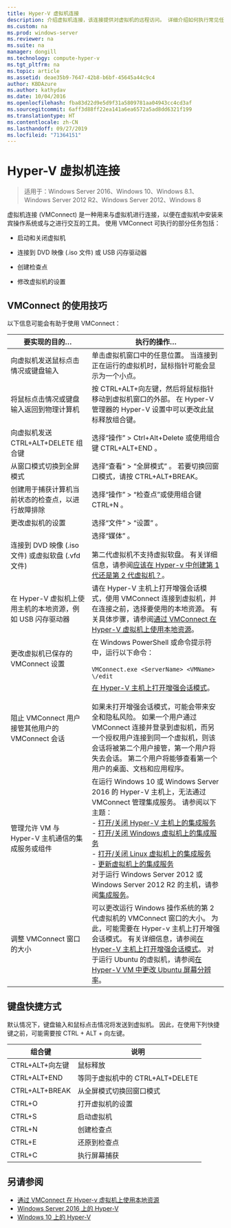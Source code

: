 ```yaml
---
title: Hyper-V 虚拟机连接
description: 介绍虚拟机连接，该连接提供对虚拟机的远程访问。 详细介绍如何执行常见任务，例如向虚拟机发送 Ctrl-Alt-Delete。
ms.custom: na
ms.prod: windows-server
ms.reviewer: na
ms.suite: na
manager: dongill
ms.technology: compute-hyper-v
ms.tgt_pltfrm: na
ms.topic: article
ms.assetid: deae35b9-7647-42b8-b6bf-45645a44c9c4
author: KBDAzure
ms.author: kathydav
ms.date: 10/04/2016
ms.openlocfilehash: fba83d22d9e5d9f31a5809781aa04943cc4cd3af
ms.sourcegitcommit: 6aff3d88ff22ea141a6ea6572a5ad8dd6321f199
ms.translationtype: HT
ms.contentlocale: zh-CN
ms.lasthandoff: 09/27/2019
ms.locfileid: "71364151"
---
```

# <a name="hyper-v-virtual-machine-connection"></a>Hyper-V 虚拟机连接

>适用于：Windows Server 2016、Windows 10、Windows 8.1、Windows Server 2012 R2、Windows Server 2012、Windows 8

虚拟机连接 \(VMConnect\) 是一种用来与虚拟机进行连接，以便在虚拟机中安装来宾操作系统或与之进行交互的工具。 使用 VMConnect 可执行的部分任务包括：  
  
-   启动和关闭虚拟机  
  
-   连接到 DVD 映像 \(.iso 文件\) 或 USB 闪存驱动器  
  
-   创建检查点  
  
-   修改虚拟机的设置  
    
## <a name="tips-for-using-vmconnect"></a>VMConnect 的使用技巧  
以下信息可能会有助于使用 VMConnect：  
  
|要实现的目的…|执行的操作…|  
|---------------|------------|  
|向虚拟机发送鼠标点击情况或键盘输入|单击虚拟机窗口中的任意位置。 当连接到正在运行的虚拟机时，鼠标指针可能会显示为一个小点。|  
|将鼠标点击情况或键盘输入返回到物理计算机|按 CTRL\+ALT\+向左键，然后将鼠标指针移动到虚拟机窗口的外部。 在 Hyper\-V 管理器的 Hyper\-V 设置中可以更改此鼠标释放组合键。|  
|向虚拟机发送 CTRL\+ALT\+DELETE 组合键|选择“操作” > Ctrl\+Alt\+Delete 或使用组合键 CTRL\+ALT\+END   。|  
|从窗口模式切换到全屏模式|选择“查看” > “全屏模式”   。 若要切换回窗口模式，请按 CTRL\+ALT\+BREAK。|  
|创建用于捕获计算机当前状态的检查点，以进行故障排除|选择“操作” > “检查点”或使用组合键 CTRL\+N   。|  
|更改虚拟机的设置|选择“文件” > “设置”   。|  
|连接到 DVD 映像 \(.iso 文件\) 或虚拟软盘 \(.vfd 文件\)|选择“媒体”  。<br /><br />第二代虚拟机不支持虚拟软盘。 有关详细信息，请参阅[应该在 Hyper-v 中创建第 1 代还是第 2 代虚拟机？](../plan/Should-I-create-a-generation-1-or-2-virtual-machine-in-Hyper-V.md)。|  
|在 Hyper\-V 虚拟机上使用主机的本地资源，例如 USB 闪存驱动器|请在 Hyper-V 主机上打开增强会话模式，使用 VMConnect 连接到虚拟机，并在连接之前，选择要使用的本地资源。 有关具体步骤，请参阅[通过 VMConnect 在 Hyper\-V 虚拟机上使用本地资源](Use-local-resources-on-Hyper-V-virtual-machine-with-VMConnect.md)。|  
|更改虚拟机已保存的 VMConnect 设置|在 Windows PowerShell 或命令提示符中，运行以下命令：<br /><br />`VMConnect.exe <ServerName> <VMName> \/edit`|  
|阻止 VMConnect 用户接管其他用户的 VMConnect 会话|[在 Hyper-V 主机上打开增强会话模式](Use-local-resources-on-Hyper-V-virtual-machine-with-VMConnect.md#turn-on-enhanced-session-mode-on-a-hyper-v-host)。<br /><br />如果未打开增强会话模式，可能会带来安全和隐私风险。 如果一个用户通过 VMConnect 连接并登录到虚拟机，而另一个授权用户连接到同一个虚拟机，则该会话将被第二个用户接管，第一个用户将失去会话。 第二个用户将能够查看第一个用户的桌面、文档和应用程序。|
|管理允许 VM 与 Hyper-V 主机通信的集成服务或组件| 在运行 Windows 10 或 Windows Server 2016 的 Hyper-V 主机上，无法通过 VMConnect 管理集成服务。 请参阅以下主题： <br />- [打开/关闭 Hyper-V 主机上的集成服务](https://msdn.microsoft.com/virtualization/hyperv_on_windows/user_guide/managing_ics) <br />- [打开/关闭 Windows 虚拟机上的集成服务](https://msdn.microsoft.com/virtualization/hyperv_on_windows/user_guide/managing_ics#manage-integration-services-from-guest-os-windows)<br />- [打开/关闭 Linux 虚拟机上的集成服务](https://msdn.microsoft.com/virtualization/hyperv_on_windows/user_guide/managing_ics#manage-integration-services-from-guest-os-linux) <br />- [更新虚拟机上的集成服务](https://msdn.microsoft.com/virtualization/hyperv_on_windows/user_guide/managing_ics#integration-service-maintenance)  <br />对于运行 Windows Server 2012 或 Windows Server 2012 R2 的主机，请参阅[集成服务](https://technet.microsoft.com/library/dn798297(v=ws.11).aspx)。|
|调整 VMConnect 窗口的大小|可以更改运行 Windows 操作系统的第 2 代虚拟机的 VMConnect 窗口的大小。 为此，可能需要在 Hyper-v 主机上打开增强会话模式。 有关详细信息，请参阅[在 Hyper-V 主机上打开增强会话模式](Use-local-resources-on-Hyper-V-virtual-machine-with-VMConnect.md#turn-on-enhanced-session-mode-on-a-hyper-v-host)。 对于运行 Ubuntu 的虚拟机，请参阅[在 Hyper-V VM 中更改 Ubuntu 屏幕分辨率](https://blogs.msdn.microsoft.com/virtual_pc_guy/2014/09/19/changing-ubuntu-screen-resolution-in-a-hyper-v-vm/)。|


## <a name="keyboard-shortcuts"></a>键盘快捷方式  
默认情况下，键盘输入和鼠标点击情况将发送到虚拟机。 因此，在使用下列快捷键之前，可能需要按 CTRL + ALT + 向左键。 

|组合键|说明|  
|-------------------|---------------|  
|CTRL\+ALT\+向左键|鼠标释放|  
|CTRL\+ALT\+END|等同于虚拟机中的 CTRL\+ALT\+DELETE|  
|CTRL\+ALT\+BREAK|从全屏模式切换回窗口模式|  
|CTRL\+O|打开虚拟机的设置|  
|CTRL\+S|启动虚拟机|  
|CTRL\+N|创建检查点|  
|CTRL\+E|还原到检查点|  
|CTRL\+C|执行屏幕捕获|  

## <a name="see-also"></a>另请参阅  
-   [通过 VMConnect 在 Hyper-v 虚拟机上使用本地资源](Use-local-resources-on-Hyper-V-virtual-machine-with-VMConnect.md)  
-   [Windows Server 2016 上的 Hyper-V](../Hyper-V-on-Windows-Server.md)  
-   [Windows 10 上的 Hyper-V](https://msdn.microsoft.com/virtualization/hyperv_on_windows/windows_welcome)  
  
  
